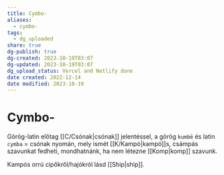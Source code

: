 ```yaml
---
title: Cymbo-
aliases:
  - cymbo-
tags:
  - dg_uploaded
share: true
dg-publish: true
dg-created: 2023-10-19T03:07
dg-updated: 2023-10-19T03:07
dg_upload_status: Vercel and Netlify done
date created: 2022-12-14
date modified: 2023-10-19
---
```


# Cymbo-

Görög-latin előtag [[C/Csónak\|csónak]] jelentéssel, a görög `kumbē` és latin `cymba` = csónak nyomán, mely ismét [[K/Kampó\|kampó]]s, csámpás szavunkat fedheti, mondhatnánk, ha nem létezne [[Komp\|komp]] szavunk.  

Kampós orrú cipőkről/hajókról lásd [[Ship\|ship]].  